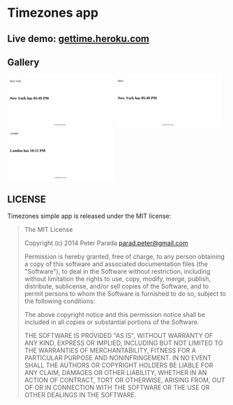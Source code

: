 Timezones app
==============
Live demo: <a href="https://gettime.herokuapp.com" target="_blank">gettime.heroku.com</a>
--------------
Gallery
--------------
<a href="public/images/1.png"><img src="public/images/1.png" height="118px"></a>
<a href="public/images/1.png"><img src="public/images/2.png" height="118px"></a>
<a href="public/images/1.png"><img src="public/images/3.png" height="118px"></a>

LICENSE
--------------
Timezones simple app is released under the MIT license:

> The MIT License
>
> Copyright (c) 2014 Peter Parada <parad.peter@gmail.com>
>
> Permission is hereby granted, free of charge, to any person obtaining a copy
> of this software and associated documentation files (the "Software"), to deal
> in the Software without restriction, including without limitation the rights
> to use, copy, modify, merge, publish, distribute, sublicense, and/or sell
> copies of the Software, and to permit persons to whom the Software is
> furnished to do so, subject to the following conditions:
>
> The above copyright notice and this permission notice shall be included in
> all copies or substantial portions of the Software.
>
> THE SOFTWARE IS PROVIDED "AS IS", WITHOUT WARRANTY OF ANY KIND, EXPRESS OR
> IMPLIED, INCLUDING BUT NOT LIMITED TO THE WARRANTIES OF MERCHANTABILITY,
> FITNESS FOR A PARTICULAR PURPOSE AND NONINFRINGEMENT. IN NO EVENT SHALL THE
> AUTHORS OR COPYRIGHT HOLDERS BE LIABLE FOR ANY CLAIM, DAMAGES OR OTHER
> LIABILITY, WHETHER IN AN ACTION OF CONTRACT, TORT OR OTHERWISE, ARISING FROM,
> OUT OF OR IN CONNECTION WITH THE SOFTWARE OR THE USE OR OTHER DEALINGS IN
> THE SOFTWARE.